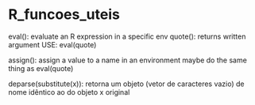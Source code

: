 # R_funcoes_uteis

eval(): evaluate an R expression in a specific env
  quote(): returns written argument
USE: eval(quote)

assign(): assign a value to a name in an environment
maybe do the same thing as eval(quote)


deparse(substitute(x)): retorna um objeto (vetor de caracteres vazio) de nome idêntico ao do objeto x original
  
